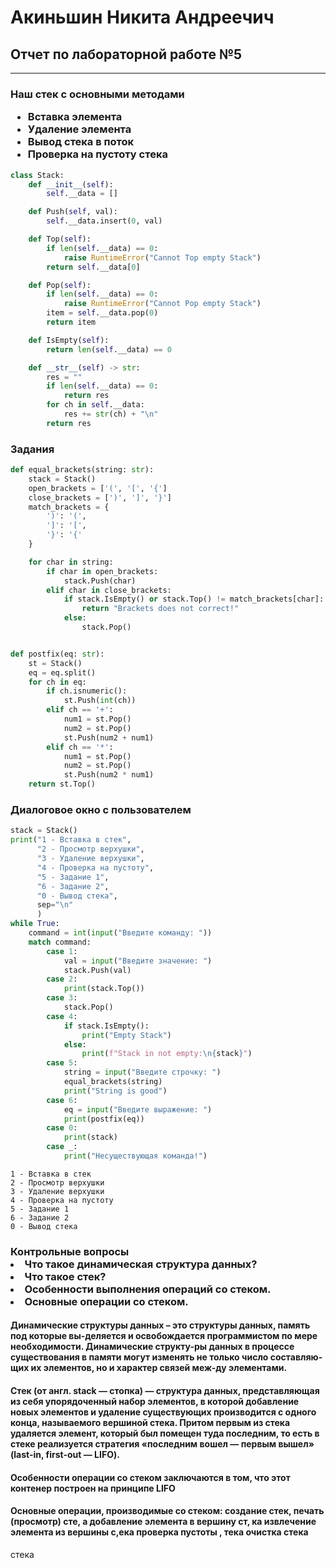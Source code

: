 <h1>Акиньшин Никита Андреечич </h1>

<h2>Отчет по лабораторной работе №5</h2>

---


<h3>Наш стек с основными методами
<ul>
    <li>Вставка элемента</li>
    <li>Удаление элемента</li>
    <li>Вывод стека в поток</li>
    <li>Проверка на пустоту стека</li>
</ul>
</h3>


```python
class Stack:
    def __init__(self):
        self.__data = []

    def Push(self, val):
        self.__data.insert(0, val)

    def Top(self):
        if len(self.__data) == 0:
            raise RuntimeError("Cannot Top empty Stack")
        return self.__data[0]

    def Pop(self):
        if len(self.__data) == 0:
            raise RuntimeError("Cannot Pop empty Stack")
        item = self.__data.pop(0)
        return item

    def IsEmpty(self):
        return len(self.__data) == 0

    def __str__(self) -> str:
        res = ""
        if len(self.__data) == 0:
            return res
        for ch in self.__data:
            res += str(ch) + "\n"
        return res
```

<h3>Задания</h3>


```python
def equal_brackets(string: str):
    stack = Stack()
    open_brackets = ['(', '[', '{']
    close_brackets = [')', ']', '}']
    match_brackets = {
        ')': '(',
        ']': '[',
        '}': '{'
    }

    for char in string:
        if char in open_brackets:
            stack.Push(char)
        elif char in close_brackets:
            if stack.IsEmpty() or stack.Top() != match_brackets[char]:
                return "Brackets does not correct!"
            else:
                stack.Pop()


def postfix(eq: str):
    st = Stack()
    eq = eq.split()
    for ch in eq:
        if ch.isnumeric():
            st.Push(int(ch))
        elif ch == '+':
            num1 = st.Pop()
            num2 = st.Pop()
            st.Push(num2 + num1)
        elif ch == '*':
            num1 = st.Pop()
            num2 = st.Pop()
            st.Push(num2 * num1)
    return st.Top()
```

<h3>Диалоговое окно с пользователем</h3>


```python
stack = Stack()
print("1 - Вставка в стек",
      "2 - Просмотр верхушки",
      "3 - Удаление верхушки",
      "4 - Проверка на пустоту",
      "5 - Задание 1",
      "6 - Задание 2",
      "0 - Вывод стека",
      sep="\n"
      )
while True:
    command = int(input("Введите команду: "))
    match command:
        case 1:
            val = input("Введите значение: ")
            stack.Push(val)
        case 2:
            print(stack.Top())
        case 3:
            stack.Pop()
        case 4:
            if stack.IsEmpty():
                print("Empty Stack")
            else:
                print(f"Stack in not empty:\n{stack}")
        case 5:
            string = input("Введите строчку: ")
            equal_brackets(string)
            print("String is good")
        case 6:
            eq = input("Введите выражение: ")
            print(postfix(eq))
        case 0:
            print(stack)
        case _:
            print("Несуществующая команда!")

```

    1 - Вставка в стек
    2 - Просмотр верхушки
    3 - Удаление верхушки
    4 - Проверка на пустоту
    5 - Задание 1
    6 - Задание 2
    0 - Вывод стека
    

<h3>Контрольные вопросы
    <li>Что такое динамическая структура данных?</li>
    <li>Что такое стек?</li>
    <li>Особенности выполнения операций со стеком.</li>
    <li>Основные операции со стеком.</li>
</h3>

<h4>Динамические структуры данных – это структуры данных, память под которые вы-деляется и освобождается программистом по мере необходимости. Динамические структу-ры данных в процессе существования в памяти могут изменять не только число составляю-щих их элементов, но и характер связей меж-ду элементами.</h4>

<h4>Стек (от англ. stack — стопка) — структура данных, представляющая из себя упорядоченный набор элементов, в которой добавление новых элементов и удаление существующих производится с одного конца, называемого вершиной стека. Притом первым из стека удаляется элемент, который был помещен туда последним, то есть в стеке реализуется стратегия «последним вошел — первым вышел» (last-in, first-out — LIFO).</h4>

<h4>Особенности операции со стеком заключаются в том, что этот контенер построен на принципе LIFO</h4>

<h4>Основные операции, производимые со стеком:
создание стек, 
печать (просмотр) сте, а
добавление элемента в вершину ст, ка
извлечение элемента из вершины с,ека
проверка пустоты , тека
очистка стека</h4> стека


```python

```
